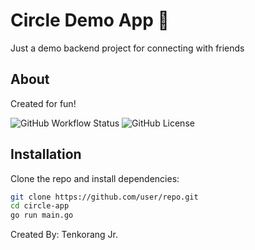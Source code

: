 # Circle Demo App 🚀  
Just a demo backend project for connecting with friends

## About  
Created for fun!

![GitHub Workflow Status](https://img.shields.io/github/actions/workflow/status/tenkorangjr/repo/ci.yml)
![GitHub License](https://img.shields.io/github/license/tenkorangjr/repo)

## Installation  
Clone the repo and install dependencies:
```sh
git clone https://github.com/user/repo.git
cd circle-app
go run main.go
```


Created By: Tenkorang Jr.
